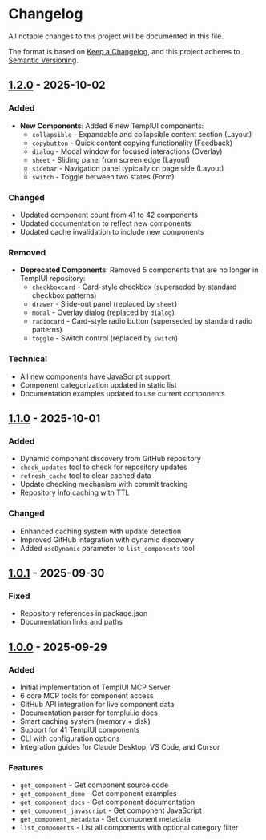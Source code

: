 # Changelog

All notable changes to this project will be documented in this file.

The format is based on [Keep a Changelog](https://keepachangelog.com/en/1.0.0/),
and this project adheres to [Semantic Versioning](https://semver.org/spec/v2.0.0.html).

## [1.2.0] - 2025-10-02

### Added
- **New Components**: Added 6 new TemplUI components:
  - `collapsible` - Expandable and collapsible content section (Layout)
  - `copybutton` - Quick content copying functionality (Feedback)
  - `dialog` - Modal window for focused interactions (Overlay)
  - `sheet` - Sliding panel from screen edge (Layout)
  - `sidebar` - Navigation panel typically on page side (Layout)
  - `switch` - Toggle between two states (Form)

### Changed
- Updated component count from 41 to 42 components
- Updated documentation to reflect new components
- Updated cache invalidation to include new components

### Removed
- **Deprecated Components**: Removed 5 components that are no longer in TemplUI repository:
  - `checkboxcard` - Card-style checkbox (superseded by standard checkbox patterns)
  - `drawer` - Slide-out panel (replaced by `sheet`)
  - `modal` - Overlay dialog (replaced by `dialog`)
  - `radiocard` - Card-style radio button (superseded by standard radio patterns)
  - `toggle` - Switch control (replaced by `switch`)

### Technical
- All new components have JavaScript support
- Component categorization updated in static list
- Documentation examples updated to use current components

## [1.1.0] - 2025-10-01

### Added
- Dynamic component discovery from GitHub repository
- `check_updates` tool to check for repository updates
- `refresh_cache` tool to clear cached data
- Update checking mechanism with commit tracking
- Repository info caching with TTL

### Changed
- Enhanced caching system with update detection
- Improved GitHub integration with dynamic discovery
- Added `useDynamic` parameter to `list_components` tool

## [1.0.1] - 2025-09-30

### Fixed
- Repository references in package.json
- Documentation links and paths

## [1.0.0] - 2025-09-29

### Added
- Initial implementation of TemplUI MCP Server
- 6 core MCP tools for component access
- GitHub API integration for live component data
- Documentation parser for templui.io docs
- Smart caching system (memory + disk)
- Support for 41 TemplUI components
- CLI with configuration options
- Integration guides for Claude Desktop, VS Code, and Cursor

### Features
- `get_component` - Get component source code
- `get_component_demo` - Get component examples
- `get_component_docs` - Get component documentation
- `get_component_javascript` - Get component JavaScript
- `get_component_metadata` - Get component metadata
- `list_components` - List all components with optional category filter

[1.2.0]: https://github.com/tggo/templui-mcp-server/compare/v1.1.0...v1.2.0
[1.1.0]: https://github.com/tggo/templui-mcp-server/compare/v1.0.1...v1.1.0
[1.0.1]: https://github.com/tggo/templui-mcp-server/compare/v1.0.0...v1.0.1
[1.0.0]: https://github.com/tggo/templui-mcp-server/releases/tag/v1.0.0
